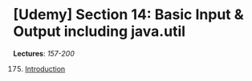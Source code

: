 # [Udemy] Section 14: Basic Input & Output including java.util

__Lectures__: _157-200_

175. [Introduction]()
